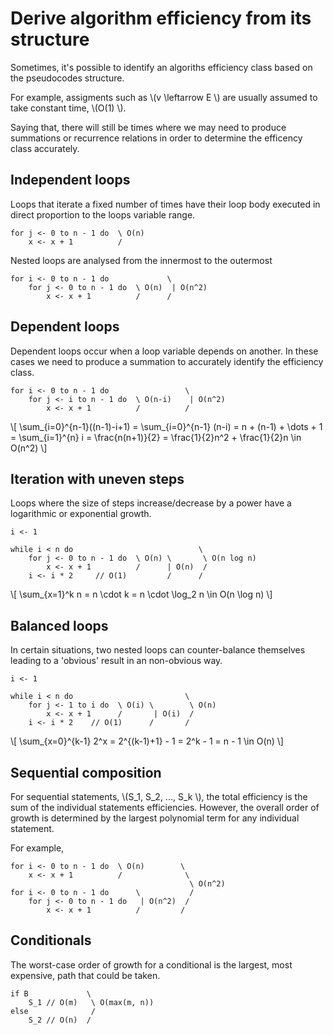 # Derive algorithm efficiency from its structure

Sometimes, it's possible to identify an algoriths efficiency class based on
the pseudocodes structure.

For example, assigments such as \\(v \leftarrow E \\) are usually assumed to
take constant time, \\(O(1) \\).

Saying that, there will still be times where we may need to produce summations
or recurrence relations in order to determine the efficency class accurately.

## Independent loops

Loops that iterate a fixed number of times have their loop body executed in
direct proportion to the loops variable range.

```
for j <- 0 to n - 1 do  \ O(n) 
    x <- x + 1          /
```

Nested loops are analysed from the innermost to the outermost

```
for i <- 0 to n - 1 do             \
    for j <- 0 to n - 1 do  \ O(n)  | O(n^2)
        x <- x + 1          /      /
```

## Dependent loops
Dependent loops occur when a loop variable depends on another. In these cases
we need to produce a summation to accurately identify the efficiency class.

```
for i <- 0 to n - 1 do                 \
    for j <- i to n - 1 do  \ O(n-i)    | O(n^2) 
        x <- x + 1          /          /
```

\\[
    \sum_{i=0}^{n-1}((n-1)-i+1) = \sum_{i=0}^{n-1} (n-i) = n + (n-1) + \dots + 1 = \sum_{i=1}^{n} i = \frac{n(n+1)}{2} = \frac{1}{2}n^2 + \frac{1}{2}n \in O(n^2)
\\]

## Iteration with uneven steps
Loops where the size of steps increase/decrease by a power have a logarithmic
or exponential growth.

```
i <- 1

while i < n do                            \
    for j <- 0 to n - 1 do  \ O(n) \       \ O(n log n)
        x <- x + 1          /      | O(n)  /
    i <- i * 2     // O(1)         /      /
```

\\[
    \sum_{x=1}^k n = n \cdot k = n \cdot \log_2 n \in O(n \log n)
\\]

## Balanced loops
In certain situations, two nested loops can counter-balance themselves leading
to a 'obvious' result in an non-obvious way.

```
i <- 1

while i < n do                         \
    for j <- 1 to i do  \ O(i) \        \ O(n)
        x <- x + 1      /       | O(i)  /
    i <- i * 2    // O(1)      /       /
```

\\[
    \sum_{x=0}^{k-1} 2^x = 2^{(k-1)+1} - 1 = 2^k - 1 = n - 1 \in O(n)
\\]

## Sequential composition
For sequential statements, \\(S_1, S_2, ..., S_k \\), the total efficiency
is the sum of the individual statements efficiencies. However, the overall
order of growth is determined by the largest polynomial term for any individual
statement.

For example,

```
for i <- 0 to n - 1 do  \ O(n)        \
    x <- x + 1          /              \
                                        \ O(n^2)
for i <- 0 to n - 1 do      \           /
    for j <- 0 to n - 1 do   | O(n^2)  /
        x <- x + 1          /         /
```

## Conditionals
The worst-case order of growth for a conditional is the largest, most expensive, 
path that could be taken.

```
if B             \
    S_1 // O(m)   \ O(max(m, n))
else              /
    S_2 // O(n)  /
```
